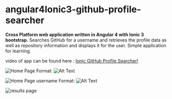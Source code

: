 # angular4Ionic3-github-profile-searcher
**Cross Platform web application written in Angular 4 with Ionic 3 bootstrap.** Searches GitHub for a username and retrieves the profile data as well as repository information and displays it for the user. Simple application for learning. 

video of app can be found here : [Ionic GitHub Profile Searcher!](https://youtu.be/UqjNpZ8ZUZA)

![Home Page](https://photos.google.com/search/_tra_/photo/AF1QipPfxncSNezCMlx2V4uW_S743lEpcfTJmPycIlGT)
Format: ![Alt Text](url)

![Home Page username](https://photos.google.com/search/_tra_/photo/AF1QipNnkS47xspjQNzMv36r0kdjv1ZVcrjuDstS0nr5)
Format: ![Alt Text](url)


![results page](https://photos.app.goo.gl/L9qvHqUcvFRMXCA43)

